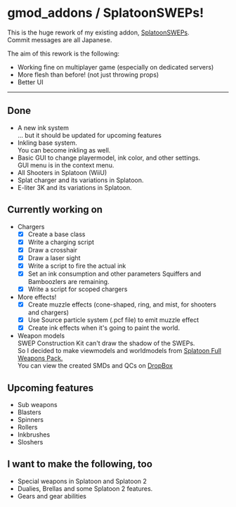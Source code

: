 # gmod_addons / SplatoonSWEPs!
This is the huge rework of my existing addon, [SplatoonSWEPs][1].  
Commit messages are all Japanese.

The aim of this rework is the following:
* Working fine on multiplayer game (especially on dedicated servers)
* More flesh than before! (not just throwing props)
* Better UI

***  
## Done
* A new ink system  
    ... but it should be updated for upcoming features
* Inkling base system.  
    You can become inkling as well.
* Basic GUI to change playermodel, ink color, and other settings.  
    GUI menu is in the context menu.
* All Shooters in Splatoon (WiiU)
* Splat charger and its variations in Splatoon.
* E-liter 3K and its variations in Splatoon.

## Currently working on
* Chargers
    * [x] Create a base class
    * [x] Write a charging script
    * [x] Draw a crosshair
    * [x] Draw a laser sight
    * [x] Write a script to fire the actual ink
    * [x] Set an ink consumption and other parameters
          Squiffers and Bamboozlers are remaining.
    * [x] Write a script for scoped chargers
* More effects!
    * [x] Create muzzle effects (cone-shaped, ring, and mist, for shooters and chargers)
    * [x] Use Source particle system (.pcf file) to emit muzzle effect
    * [x] Create ink effects when it's going to paint the world.
* Weapon models  
    SWEP Construction Kit can't draw the shadow of the SWEPs.  
    So I decided to make viewmodels and worldmodels from [Splatoon Full Weapons Pack.][2]  
    You can view the created SMDs and QCs on [DropBox][3]

## Upcoming features
* Sub weapons
* Blasters
* Spinners
* Rollers
* Inkbrushes
* Sloshers

## I want to make the following, too
* Special weapons in Splatoon and Splatoon 2
* Dualies, Brellas and some Splatoon 2 features.
* Gears and gear abilities

[1]:https://steamcommunity.com/sharedfiles/filedetails/?id=746789974
[2]:https://steamcommunity.com/workshop/filedetails/?id=688236142
[3]:https://www.dropbox.com/sh/c5srxjs38guatmv/AAAsvB8Y-k4KfyNZ4Y_WFEo9a?dl=0
